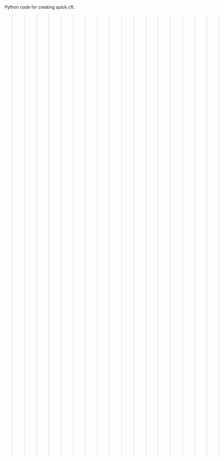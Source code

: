 Python code for creating quick cft.
>>>>>>>>>>>>>>>>>>>>>>>>>>>>>>>>>>>>>>>>>>>>>>>> BUILD INSTRUCTIONS<<<<<<<<<<<<<<<<<<<<<<<<<<<<<<<<<<<<<<<<<<<<<<<<<<<<<<<<<<<<<<<<<<<<
